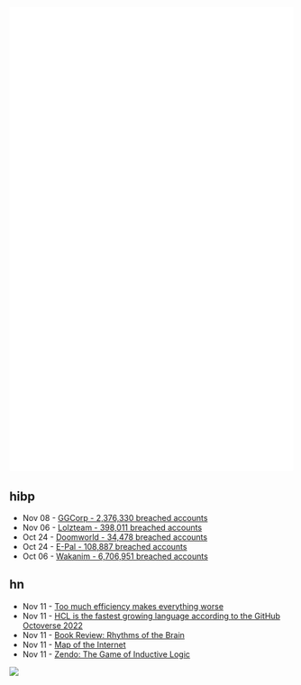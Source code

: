 ![Metrics](https://raw.githubusercontent.com/phixion/phixion/master/metrics.svg)

## hibp

<!--
for https://github.com/phixion/phixion/blob/main/.github/workflows/feeds.yml
-->
<!--START_SECTION:haveibeenpwnd-->
- Nov 08 - [GGCorp - 2,376,330 breached accounts](http://haveibeenpwned.com/PwnedWebsites#GGCorp)
- Nov 06 - [Lolzteam - 398,011 breached accounts](http://haveibeenpwned.com/PwnedWebsites#Lolzteam)
- Oct 24 - [Doomworld - 34,478 breached accounts](http://haveibeenpwned.com/PwnedWebsites#Doomworld)
- Oct 24 - [E-Pal - 108,887 breached accounts](http://haveibeenpwned.com/PwnedWebsites#EPal)
- Oct 06 - [Wakanim - 6,706,951 breached accounts](http://haveibeenpwned.com/PwnedWebsites#Wakanim)
<!--END_SECTION:haveibeenpwnd-->

## hn

<!--
for https://github.com/phixion/phixion/blob/main/.github/workflows/feeds.yml
-->
<!--START_SECTION:hn-->
- Nov 11 - [Too much efficiency makes everything worse](https://sohl-dickstein.github.io/2022/11/06/strong-Goodhart.html)
- Nov 11 - [HCL is the fastest growing language according to the GitHub Octoverse 2022](https://octoverse.github.com/2022/top-programming-languages)
- Nov 11 - [Book Review: Rhythms of the Brain](https://astralcodexten.substack.com/p/book-review-rhythms-of-the-brain)
- Nov 11 - [Map of the Internet](https://ipv4.dev.sarl/)
- Nov 11 - [Zendo: The Game of Inductive Logic](https://www.looneylabs.com/games/zendo)
<!--END_SECTION:hn-->

<!--
for https://yhype.me
-->
![](https://hit.yhype.me/github/profile?user_id=13013670)
